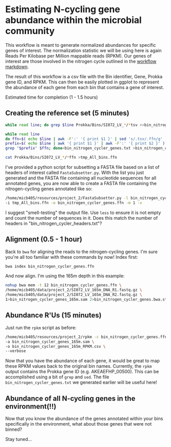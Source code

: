 # Estimating N-cycling gene abundance within the microbial community

This workflow is meant to generate normalized abundances for specific genes of interest. The normalization statistic
we will be using here is again Reads Per Kilobase per Million mappable reads (RPKM). Our genes of interest are those
involved in the nitrogen cycle outlined in the [workflow markdown](https://github.com/cmorganl/MICB405-Metagenomics/blob/master/workflow.md).

The result of this workflow is a csv file with the Bin identifier, Gene, Prokka gene ID, and RPKM. This can then be easily
plotted in ggplot to represent the abundance of each gene from each bin that contains a gene of interest.

Estimated time for completion (1 - 1.5 hours)


## Creating the reference set (5 minutes)

```bash
while read line; do grep $line Prokka/Bins/SI072_LV_*/*tsv >>bin_nitrogen_cycler_genes.txt; done<nitrogen_cyclers.txt
```

```bash
while read line
do ffn=$( echo $line | awk -F':' '{ print $1 }' | sed 's/.tsv/.ffn/g' )
prefix=$( echo $line | awk '{ print $1 }' | awk -F':' '{ print $2 }' )
grep "$prefix" $ffn; done<bin_nitrogen_cycler_genes.txt >bin_nitrogen_cycler_headers.txt
```

```bash
cat Prokka/Bins/SI072_LV_*/*ffn >tmp_All_bins.ffn
```

I've provided a python script for subsetting a FASTA file based on a list of headers of interest called `FastaSubsetter.py`.
With the list you just generated and the FASTA file containing all nucleotide sequences for all annotated genes, you
are now able to create a FASTA file containing the nitrogen-cycling genes annotated like so:

```bash
/home/micb405/resources/project_2/FastaSubsetter.py -l bin_nitrogen_cycler_headers.txt \
-i tmp_All_bins.ffn -o bin_nitrogen_cycler_genes.ffn -m 1 -v
```

I suggest "smell-testing" the output file. Use `less` to ensure it is not empty and count the number of sequences in it.
Does this match the number of headers in "bin_nitrogen_cycler_headers.txt"?

## Alignment (0.5 - 1 hour)

Back to `bwa` for aligning the reads to the nitrogen-cycling genes. I'm sure you're all too familiar with these commands
by now! Index first:

```bash
bwa index bin_nitrogen_cycler_genes.ffn
```

And now align. I'm using the 165m depth in this example:

```bash
nohup bwa mem -t 12 bin_nitrogen_cycler_genes.ffn \
/home/micb405/data/project_2/SI072_LV_165m_DNA_R1.fastq.gz \
/home/micb405/data/project_2/SI072_LV_165m_DNA_R2.fastq.gz \
1>bin_nitrogen_cycler_genes_165m.sam 2>bin_nitrogen_cycler_genes.bwa.stderr &
```

## Abundance R'Us (15 minutes)

Just run the `rpkm` script as before:

```bash
/home/micb405/resources/project_2/rpkm -c bin_nitrogen_cycler_genes.ffn \
-a bin_nitrogen_cycler_genes_165m.sam \
-o bin_nitrogen_cycler_genes_165m_RPKM.csv \
--verbose
```

Now that you have the abundance of each gene, it would be great to map these RPKM values back to the original bin names.
Currently, the `rpkm` output contains the Prokka gene ID (e.g. AKEAEFHP_00500). This can be accomplished using a bit of `grep` and `sed`.
The file `bin_nitrogen_cycler_genes.txt` we generated earlier will be useful here!

## Abundance of all N-cycling genes in the environment(!!)

Now that you know the abundance of the genes annotated within your bins specifically in the environment, what about those genes that were not binned?

Stay tuned...